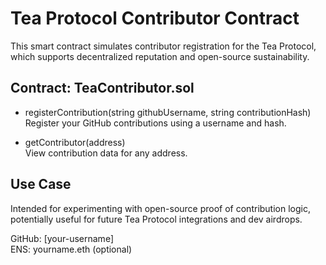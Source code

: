 # Tea Protocol Contributor Contract

This smart contract simulates contributor registration for the Tea Protocol, which supports decentralized reputation and open-source sustainability.

## Contract: TeaContributor.sol

- registerContribution(string githubUsername, string contributionHash)  
  Register your GitHub contributions using a username and hash.
  
- getContributor(address)  
  View contribution data for any address.

## Use Case

Intended for experimenting with open-source proof of contribution logic, potentially useful for future Tea Protocol integrations and dev airdrops.

GitHub: [your-username]  
ENS: yourname.eth (optional)
